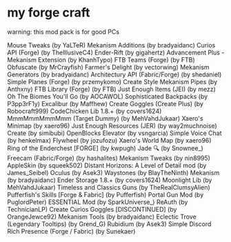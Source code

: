 # my forge craft
warning: this mod pack is for good PCs

Mouse Tweaks (by YaLTeR)
Mekanism Additions (by bradyaidanc)
Curios API (Forge) (by TheIllusiveC4)
Ender-Rift (by gigahertz)
Advancement Plus - Mekanism Extension (by KhanhTypo)
FTB Teams (Forge) (by FTB)
Obfuscate (by MrCrayfish)
Farmer's Delight (by vectorwing)
Mekanism Generators (by bradyaidanc)
Architectury API (Fabric/Forge) (by shedaniel)
Simple Planes (Forge) (by przemykomo)
Create Style Mekanism Pipes (by Anthxny)
FTB Library (Forge) (by FTB)
Just Enough Items (JEI) (by mezz)
Oh The Biomes You'll Go (by AOCAWOL)
Sophisticated Backpacks (by P3pp3rF1y)
Excalibur (by Maffhew)
Create Goggles (Create Plus) (by Robocraft999)
CodeChicken Lib 1.8.+ (by covers1624)
MmmMmmMmmMmm (Target Dummy) (by MehVahdJukaar)
Xaero's Minimap (by xaero96)
Just Enough Resources (JER) (by way2muchnoise)
Create (by simibubi)
OpenBlocks Elevator (by vsngarcia)
Simple Voice Chat (by henkelmax)
Flywheel (by jozufozu)
Xaero's World Map (by xaero96)
Ring of the Enderchest [FORGE] (by kwpugh)
Jade 🔍 (by Snownee_)
Freecam (Fabric/Forge) (by hashalites)
Mekanism Tweaks (by nin8995)
AppleSkin (by squeek502)
Distant Horizons: A Level of Detail mod (by James_Seibel)
Oculus (by Asek3)
Waystones (by BlayTheNinth)
Mekanism (by bradyaidanc)
Ender Storage 1.8.+ (by covers1624)
Moonlight Lib (by MehVahdJukaar)
Timeless and Classics Guns (by TheRealClumsyAlien)
Pufferfish's Skills [Forge & Fabric] (by Pufferfish)
Portal Gun Mod (by PuglordPeter)
ESSENTIAL Mod (by SparkUniverse_)
ReAuth (by TechnicianLP)
Create Curios Goggles [DISCONTINUED] (by OrangeJewce92)
Mekanism Tools (by bradyaidanc)
Eclectic Trove (Legendary Tooltips) (by Grend_G)
Rubidium (by Asek3)
Simple Discord Rich Presence (Forge / Fabric) (by Sunekaer)
